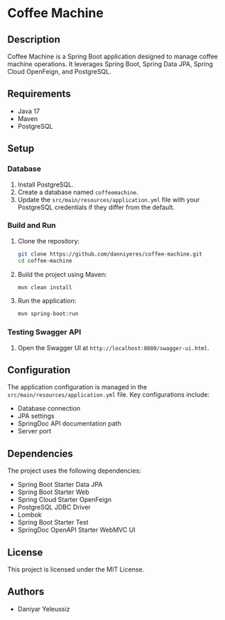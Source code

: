 # Coffee Machine

## Description
Coffee Machine is a Spring Boot application designed to manage coffee machine operations. It leverages Spring Boot, Spring Data JPA, Spring Cloud OpenFeign, and PostgreSQL.

## Requirements
- Java 17
- Maven
- PostgreSQL

## Setup

### Database
1. Install PostgreSQL.
2. Create a database named `coffeemachine`.
3. Update the `src/main/resources/application.yml` file with your PostgreSQL credentials if they differ from the default.

### Build and Run
1. Clone the repository:
    ```sh
    git clone https://github.com/danniyeres/coffee-machine.git
    cd coffee-machine
    ```
2. Build the project using Maven:
    ```sh
    mvn clean install
    ```
3. Run the application:
    ```sh
    mvn spring-boot:run
    ```

### Testing Swagger API
1. Open the Swagger UI at `http://localhost:8080/swagger-ui.html`.

## Configuration
The application configuration is managed in the `src/main/resources/application.yml` file. Key configurations include:
- Database connection
- JPA settings
- SpringDoc API documentation path
- Server port

## Dependencies
The project uses the following dependencies:
- Spring Boot Starter Data JPA
- Spring Boot Starter Web
- Spring Cloud Starter OpenFeign
- PostgreSQL JDBC Driver
- Lombok
- Spring Boot Starter Test
- SpringDoc OpenAPI Starter WebMVC UI

## License
This project is licensed under the MIT License.

## Authors
- Daniyar Yeleussiz